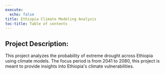 ```yaml
---
execute:
  echo: false
title: Ethiopia Climate Modeling Analysis
toc-title: Table of contents
---
```


## Project Description:

This project analyzes the probability of extreme drought across Ethiopia
using climate models. The focus period is from 2041 to 2080, this
project is meant to provide insights into Ethiopia's climate
vulnerabilities.
